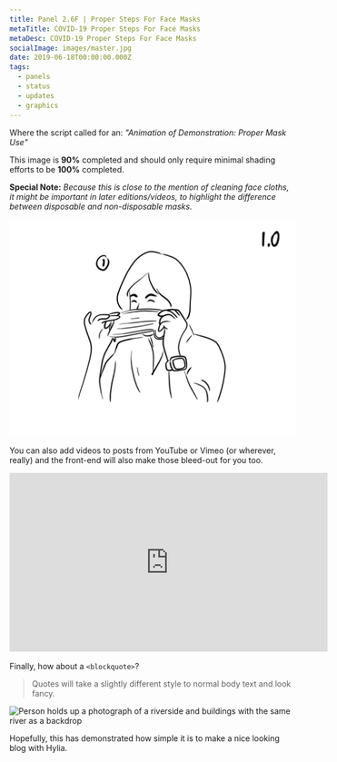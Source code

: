 ```yaml
---
title: Panel 2.6F | Proper Steps For Face Masks
metaTitle: COVID-19 Proper Steps For Face Masks
metaDesc: COVID-19 Proper Steps For Face Masks
socialImage: images/master.jpg
date: 2019-06-18T00:00:00.000Z
tags:
  - panels
  - status
  - updates
  - graphics
---
```

Where the script called for an: *"Animation of Demonstration: Proper Mask Use"*

This image is **90%** completed and should only require minimal shading efforts to be **100%** completed. 

**Special Note:** *Because this is close to the mention of cleaning face cloths, it might be important in later editions/videos, to highlight the difference between disposable and non-disposable masks.*

![Proper useage of face masks and how to put them on](images/2.6f_facemaskdemo.gif "Storyboard animation of illustration explaning how to properly wear a mask.")

You can also add videos to posts from YouTube or Vimeo (or wherever, really) and the front-end will also make those bleed-out for you too.

<iframe width="560" height="315" src="https://www.youtube.com/embed/_38JDGnr0vA" frameborder="0" allow="accelerometer; autoplay; encrypted-media; gyroscope; picture-in-picture" allowfullscreen></iframe>

Finally, how about a `<blockquote>`?

> Quotes will take a slightly different style to normal body text and look fancy.

![Person holds up a photograph of a riverside and buildings with the same river as a backdrop](/images/demo-image-2.jpg "Remember, if you want a figure and caption, add a 'title' attribute to image in the body field — Photo by Kharytonova Antonina on Unsplash.")

Hopefully, this has demonstrated how simple it is to make a nice looking blog with Hylia.